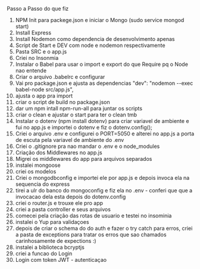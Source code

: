Passo a Passo do que fiz
1) NPM Init para packege.json e iniciar o Mongo (sudo service mongod start)
2) Install Express
3) Install Nodemon como dependencia de desenvolvimento apenas
4) Script de Start e DEV com node e nodemon respectivamente
5) Pasta SRC e o app.js
6) Criei no Insonmia 
7) Instalar o Babel para usar o import e export do que Require pq o Node nao entende 
8) Criar o arquivo .babelrc e configurar
9) Vai pro package.json e ajusta as dependencias "dev": "nodemon --exec babel-node src/app.js",
10) ajusta o app pra import
11) criar o script de build no package.json
12) dar um npm intall npm-run-all para juntar os scripts
13) criar o clean e ajustar o start para ter o clean tmb
14) Instalar o dotenv (npm install dotenv) para criar variavel de ambiente e fui no app.js e importei o dotenv e fiz o dotenv.config();
15) Criei o arquivo .env e configurei o PORT=5050  e alterei no app.js a porta de escuta pela variavel de ambiente do .env
16) Criei o .gitignore pra nao mandar o .env e o node_modules
17) Criação dos Middlewares no app.js
18) Migrei os middlewares do app para arquivos separados
19) instalei mongoose
20) criei os modelos
21) Criei o mongodbconfig e importei ele por app.js e depois invoca ela na sequencia do express
22) tirei a ulr do banco do mongoconfig e fiz ela no .env - conferi que que a invocacao dela esta depois do dotenv.config
23) criei o router.js e trouxe ele pro app
24) criei a pasta controller e seus arquivos
25) comecei pela criação das rotas de usuario e testei no insominia
26) instalei o Yup para validaçoes
27) depois de criar o schema do do auth e fazer o try catch para erros, criei a pasta de exceptions para tratar os erros que sao chamados carinhosamente de expections :)
28) instalei a biblioteca bcryptjs
29) criei a funcao do Login
30) Login com token JWT - autenticaçao
